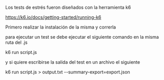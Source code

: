 Los tests de estrés fueron diseñados con la herramienta k6

https://k6.io/docs/getting-started/running-k6

Primero realizar la instalación de la misma y correrla

para ejecutar un test se debe ejecutar el siguiente comando en la misma ruta del .js

k6 run script.js 

y si quiere escribirse la salida del test en un archivo el siguiente

k6 run script.js > output.txt
--summary-export=export.json